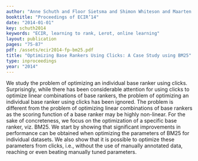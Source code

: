 ```yaml
---
author: "Anne Schuth and Floor Sietsma and Shimon Whiteson and Maarten de Rijke"
booktitle: "Proceedings of ECIR’14"
date: "2014-01-01"
key: schuth2014
keywords: "ECIR, learning to rank, Lerot, online learning"
layout: publication
pages: "75-87"
pdf: /assets/ecir2014-fp-bm25.pdf
title: "Optimizing Base Rankers Using Clicks: A Case Study using BM25"
type: inproceedings
year: "2014"
---
```


We study the problem of optimizing an individual base ranker using clicks. Surprisingly, while there has been considerable attention for using clicks to optimize linear combinations of base rankers, the problem of optimizing an individual base ranker using clicks has been ignored. The problem is different from the problem of optimizing linear combinations of base rankers as the scoring function of a base ranker may be highly non-linear. For the sake of concreteness, we focus on the optimization of a specific base ranker, viz. BM25. We start by showing that significant improvements in performance can be obtained when optimizing the parameters of BM25 for individual datasets. We also show that it is possible to optimize these parameters from clicks, i.e., without the use of manually annotated data, reaching or even beating manually tuned parameters.
